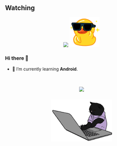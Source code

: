 
<!--访问次数-->
<h2>Watching</h2>
<div align="left">

</div>
<!-- 访问数据-鸭鸭-->
<div align="center">
  <img src="https://komarev.com/ghpvc/?username=markSeven007&amp;label=Views&amp;color=0e75b6&amp;style=flat"style="max-width: 100%;">
<img src="https://github.com/heartyang520/HeartYang.github.io/blob/main/share/duck.gif?raw=true"width="20%">
</div>


### Hi there 👋

<!--
**markSeven007/markSeven007** is a ✨ _special_ ✨ repository because its `README.md` (this file) appears on your GitHub profile.

Here are some ideas to get you started:

- 🔭 I’m currently working on ...
- 🌱 I’m currently learning ...
- 👯 I’m looking to collaborate on ...
- 🤔 I’m looking for help with ...
- 💬 Ask me about ...
- 📫 How to reach me: ...
- 😄 Pronouns: ...
- ⚡ Fun fact: ...
-->
- 🌱 I’m currently learning **Android**.

 <h1 align="center"> <a href="https://sunguoqi.com/"> <img src="https://readme-typing-svg.herokuapp.com/?lines=%22markSeven007%22;markSeven007&center=true&size=27"> </a> </h1>






 <!--使用的语言-搬砖动画-->
<div align="center">

  <img src="https://github.com/heartyang520/HeartYang.github.io/blob/main/share/hacker_a.gif?raw=true.gif" width="40%">

</div>

